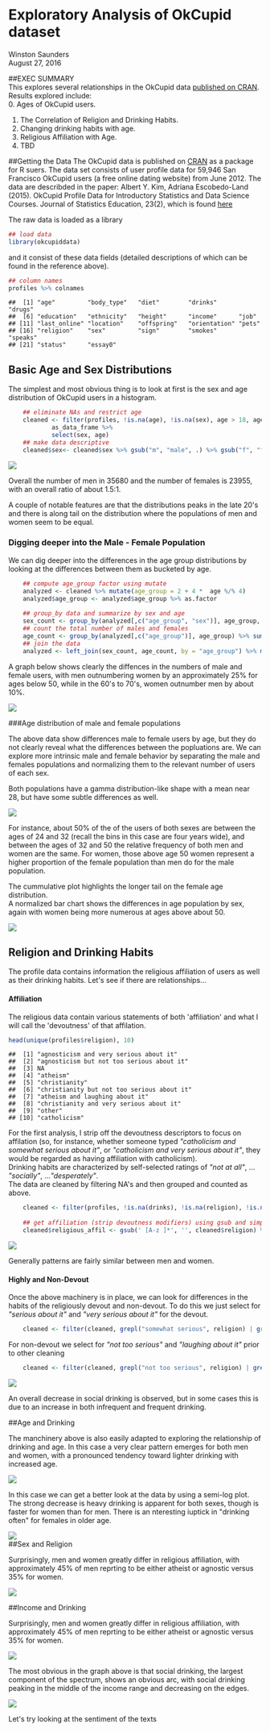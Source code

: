 # Exploratory Analysis of OkCupid dataset
Winston Saunders  
August 27, 2016  


##EXEC SUMMARY  
This explores several relationships in the OkCupid data [published on CRAN](https://cran.rstudio.com/web/packages/okcupiddata/index.html). Results explored include:  
0. Ages of OkCupid users.   
1. The Correlation of Religion and Drinking Habits.  
2. Changing drinking habits with age.  
3. Religious Affiliation with Age.  
4. TBD 

##Getting the Data
The OkCupid data is published on [CRAN](https://cran.rstudio.com/web/packages/okcupiddata/index.html) as a package for R suers. The data set consists of user profile data for 59,946 San Francisco OkCupid users (a free online dating website) from June 2012. The data are describded in the paper: Albert Y. Kim, Adriana Escobedo-Land (2015). OkCupid Profile Data for Introductory Statistics and Data Science Courses. Journal of Statistics Education, 23(2), which is found [here]( http://www.amstat.org/publications/jse/v23n2/kim.pdf)



The raw data is loaded as a library


```r
## load data
library(okcupiddata)
```

and it consist of these data fields (detailed descriptions of which can be found in the reference above). 


```r
## column names
profiles %>% colnames
```

```
##  [1] "age"         "body_type"   "diet"        "drinks"      "drugs"      
##  [6] "education"   "ethnicity"   "height"      "income"      "job"        
## [11] "last_online" "location"    "offspring"   "orientation" "pets"       
## [16] "religion"    "sex"         "sign"        "smokes"      "speaks"     
## [21] "status"      "essay0"
```



## Basic Age and Sex Distributions 

The simplest and most obvious thing is to look at first is the sex and age distribution of OkCupid users in a histogram.


```r
    ## eliminate NAs and restrict age
    cleaned <- filter(profiles, !is.na(age), !is.na(sex), age > 18, age < 80) %>% 
            as_data_frame %>%
            select(sex, age)
    ## make data descriptive
    cleaned$sex<- cleaned$sex %>% gsub("m", "male", .) %>% gsub("f", "female", .)
```




<img src="okcupid_exploratory_files/figure-html/unnamed-chunk-5-1.png" style="display: block; margin: auto;" />



Overall the number of men in 35680 and the number of females is 23955, with an overall ratio of about 1.5:1. 

A couple of notable features are that the distributions peaks in the late 20's and there is along tail on the distribution where the populations of men and women seem to be equal. 
### Digging deeper into the Male - Female Population

We can dig deeper into the differences in the age group distributions by looking at the differences between them as bucketed by age.


```r
    ## compute age_group factor using mutate
    analyzed <- cleaned %>% mutate(age_group = 2 + 4 *  age %/% 4)
    analyzed$age_group <- analyzed$age_group %>% as.factor
    
    ## group_by data and summarize by sex and age
    sex_count <- group_by(analyzed[,c("age_group", "sex")], age_group, sex) %>% summarize(n_sex = n())
    ## count the total number of males and females
    age_count <- group_by(analyzed[,c("age_group")], age_group) %>% summarize(n_age = n())
    ## join the data
    analyzed <- left_join(sex_count, age_count, by = "age_group") %>% mutate(freq = n_sex/n_age, freq = ifelse(is.na(freq), 0, freq), delta_percent = 200*(freq - 0.5))
```

A graph below shows clearly the diffences in the numbers of male and female users, with men outnumbering women by an approximately 25% for ages below 50, while in the 60's to 70's, women outnumber men by about 10%.  


<img src="okcupid_exploratory_files/figure-html/unnamed-chunk-8-1.png" style="display: block; margin: auto;" />


###Age distribution of male and female populations

The above data show differences male to female users by age, but they do not clearly reveal what the differences between the popluations are. We can explore more intrinsic male and female behavior by separating the male and females populations and normalizing them to the relevant number of users of each sex.  








Both populations have a gamma distribution-like shape with a mean near 28, but have some subtle differences as well.



<img src="okcupid_exploratory_files/figure-html/unnamed-chunk-11-1.png" style="display: block; margin: auto;" />

For instance, about 50% of the of the users of both sexes are between the ages of 24 and 32 (recall the bins in this case are four years wide), and between the ages of 32 and 50 the relative frequency of both men and women are the same. For women, those above age 50 women represent a higher proportion of the female population than men do for the male population.

The cummulative plot highlights the longer tail on the female age distribution. <br>
A normalized bar chart shows the differences in age population by sex, again with women being more numerous at ages above about 50. 

<img src="okcupid_exploratory_files/figure-html/unnamed-chunk-12-1.png" style="display: block; margin: auto;" />

## Religion  and Drinking Habits

The profile data contains information the religious affiliation of users as well as their drinking habits. Let's see if there are relationships...  

#### Affiliation
The religious data contain various statements of both 'affiliation' and what I will call the 'devoutness' of that affilation. 


```r
head(unique(profiles$religion), 10)
```

```
##  [1] "agnosticism and very serious about it"    
##  [2] "agnosticism but not too serious about it" 
##  [3] NA                                         
##  [4] "atheism"                                  
##  [5] "christianity"                             
##  [6] "christianity but not too serious about it"
##  [7] "atheism and laughing about it"            
##  [8] "christianity and very serious about it"   
##  [9] "other"                                    
## [10] "catholicism"
```


For the first analysis, I strip off the devoutness descriptors to focus on affilation (so, for instance, whether someone typed _"catholicism and somewhat serious about it"_, or _"catholicism and very serious about it"_, they would be regarded as having affiliation with catholicism).   
Drinking habits are characterized by self-selected ratings of _"not at all"_, ... _"socially"_, ..._"desperately"_.  
The data are cleaned by filtering NA's and then grouped and counted as above.


```r
    cleaned <- filter(profiles, !is.na(drinks), !is.na(religion), !is.na(sex)) %>% as_data_frame
    
    ## get affiliation (strip devoutness modifiers) using gsub and simple regex
    cleaned$religious_affil <- gsub(' [A-z ]*', '', cleaned$religion) %>% as.factor()
```

<img src="okcupid_exploratory_files/figure-html/unnamed-chunk-14-1.png" style="display: block; margin: auto;" />

Generally patterns are fairly similar between men and women. 

#### Highly and Non-Devout
Once the above machinery is in place, we can look for differences in the habits of the religiously devout and non-devout. To do this we just select for _"serious about it"_ and _"very serious about it"_ for the devout.



```r
    cleaned <- filter(cleaned, grepl("somewhat serious", religion) | grepl("very serious", religion))
```

For non-devout we select for _"not too serious"_ and _"laughing about it"_ prior to other cleaning 



```r
    cleaned <- filter(cleaned, grepl("not too serious", religion) | grepl("laughing about it", religion))
```

<img src="okcupid_exploratory_files/figure-html/unnamed-chunk-17-1.png" style="display: block; margin: auto;" />


An overall decrease in social drinking is observed, but in some cases this is due to an increase in both infrequent and frequent drinking. 

##Age and Drinking


The manchinery above is also easily adapted to exploring the relationship of drinking and age. In this case a very clear pattern emerges for both men and women, with a pronounced  tendency toward lighter drinking with increased age. 

<img src="okcupid_exploratory_files/figure-html/unnamed-chunk-18-1.png" style="display: block; margin: auto;" />

In this case we can get a better look at the data by using a semi-log plot. The strong decrease is heavy drinking is apparent for both sexes, though is faster for women than for men. There is an nteresting iuptick in "drinking often" for females in older age. 
    
<img src="okcupid_exploratory_files/figure-html/unnamed-chunk-19-1.png" style="display: block; margin: auto;" />
##Sex and Religion

Surprisingly, men and women greatly differ in religious affiliation, with approximately 45% of men reprting to be either atheist or agnostic versus 35% for women.


<img src="okcupid_exploratory_files/figure-html/unnamed-chunk-20-1.png" style="display: block; margin: auto;" />

##Income and Drinking

Surprisingly, men and women greatly differ in religious affiliation, with approximately 45% of men reprting to be either atheist or agnostic versus 35% for women.


<img src="okcupid_exploratory_files/figure-html/unnamed-chunk-21-1.png" style="display: block; margin: auto;" />

The most obvious in the graph above is that social drinking, the largest component of the spectrum, shows an obvious arc, with social drinking peaking in the middle of the income range and decreasing on the edges. 

<img src="okcupid_exploratory_files/figure-html/unnamed-chunk-22-1.png" style="display: block; margin: auto;" />


Let's try looking at the sentiment of the texts

